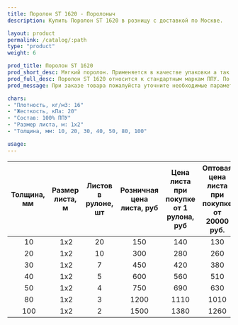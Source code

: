 ```yaml
---
title: Поролон ST 1620 - Поролоныч
description: Купить Поролон ST 1620 в розницу с доставкой по Москве.

layout: product
permalink: /catalog/:path
type: "product"
weight: 6

prod_title: Поролон ST 1620
prod_short_desc: Мягкий поролон. Применяется в качестве упаковки а так же для изготовления подголовников, боковин и спинок мягкой мебели.
prod_full_desc: Поролон ST 1620 относится к стандартным маркам ППУ. По соотношению цена-качество не имеет аналогов. Используется в качестве упаковки, обивки мебели, акустики.
prod_message: При заказе товара пожалуйста уточните необходимые параметры (толщина и количество листов).

chars:
- "Плотность, кг/м3: 16"
- "Жесткость, кПа: 20"
- "Состав: 100% ППУ"
- "Размер листа, м: 1х2"
- "Толщина, мм: 10, 20, 30, 40, 50, 80, 100"

usage:
---
```


| Толщина, мм | Размер листа, м | Листов в рулоне, шт | Розничная цена листа, руб | Цена листа при покупке от 1 рулона, руб | Оптовая цена листа при покупке от 20000 руб. |
|:-----------:|:---------------:|:-------------------:|:---------------------------:|:-----------------------------------------:|:----------------------------------------------:|
 10| 1х2|20|150|140|130
 20| 1х2|10|300|280|260
 30| 1х2|7|450|420|380
 40| 1х2|5|600|560|510
 50| 1х2|4|750|690|630
 80| 1х2|3|1200|1110|1010
 100| 1х2|2|1500|1380|1260
